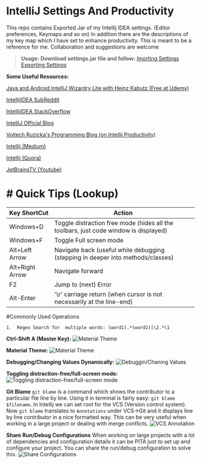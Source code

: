 # IntelliJ Settings And Productivity
This repo contains Exported Jar of my Intellij  IDEA settings. (Editor preferences, Keymaps and so on) In addition there are the descriptions of my key map which I have set to enhance productivity. This is meant to be a reference for me. Collaboration and suggestions are welcome

>**Usage:**
**Download settings.jar file and follow:**
[Imorting Settings](https://www.jetbrains.com/help/idea/exporting-and-importing-settings.html#import_settings_from_jar_archive)
[Exporting Settings](https://www.jetbrains.com/help/idea/exporting-and-importing-settings.html#export_settings_to_jar_archive)



**Some Useful Resources:**

[Java and Android IntelliJ Wizardry Lite with Heinz Kabutz (Free at Udemy)](https://www.udemy.com/jetbrains-intellij-wizardry-lite-with-heinz-kabutz)
 
[IntellijIDEA SubReddit](https://www.reddit.com/r/IntelliJIDEA/) 

[IntellijIDEA StackOverflow](https://stackoverflow.com/search?q=intellijIDEA) 

[IntelliJ Official Blog](https://blog.jetbrains.com/idea/) 

[Vojtech Ruzicka's Programming Blog (on Intellij Productivity)](http://vojtechruzicka.com/?s=intellij) 

[Intellij (Medium)](https://medium.com/search?q=intellijIDEA) 

[Intellij (Quora)](https://www.quora.com/topic/IntelliJ-IDEA) 

[JetBrainsTV (Youtube)](https://www.youtube.com/channel/UCGp4UBwpTNegd_4nCpuBcow) 

# # Quick Tips (Lookup)

| Key ShortCut  | Action |
| ------------- | ------------- |
| Windows+D  | Toggle distraction free mode (hides all the toolbars, just code window is displayed)  |
| Windows+F  | Toggle Full screen mode  |
|Alt+Left Arrow| Navigate back (useful while debugging (stepping in deeper into methods/classes)|
|Alt+Right Arrow|Navigate forward|
|F2|Jump to (next) Error|
|Alt-Enter| '\r' carriage return (when cursor is not necessarily at the line-end)|


#Commonly Used Operations

	1.  Regex Search for  multiple words: (word1).*(word2)|\2.*\1


**Ctrl-Shift A (Master Key):**
![Material Theme](https://github.com/sudipbhandari126/IntelliJSettings/blob/master/resources/master_action.gif  "Jaxb Demo")


**Material Theme:**
![Material Theme](https://github.com/sudipbhandari126/IntelliJSettings/blob/master/resources/material_%20theme.gif  "Jaxb Demo")


**Debugging/Changing Values Dynamically:**
![Debuggin/Chaning Values](https://github.com/sudipbhandari126/IntelliJSettings/blob/master/resources/debugging_changing_values_dynamically.gif  "Debuggin/Chaning Values")


**Toggling distraction-free/full-screen mode:**
![Toggling distraction-free/full-screen mode](https://github.com/sudipbhandari126/IntelliJSettings/blob/master/resources/toggle_distraction_full_screen.gif  "Toggling distraction-free/full-screen mode")

**Git Blame**
`git blame` is a command which shows the contributor to a particular file line by line. Using it in terminal is fairly easy: `git blame $filename`. In Intellij we can set root for the VCS (Version control system). Now `git blame` translates to  `Annotations` under VCS->Git and it displays line by line contributor in a nice formatted way. This can be very useful when working in a large project or dealing with merge conflicts.
![VCS Annotation](https://github.com/sudipbhandari126/IntelliJSettings/blob/master/resources/git_blame_VCS_annotations.gif  "Git Blame Annotation Intellij")

**Share Run/Debug Configurations**
When working on large projects with a lot of dependencies and configuration details it can be PITA just to set up and configure your project. You can share the run/debug configuration to solve this.
![Share Configurations](https://github.com/sudipbhandari126/IntelliJSettings/blob/master/resources/share_configurations.gif  "Share run/debug configurations")
